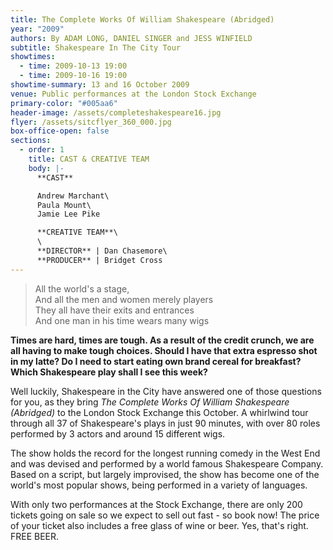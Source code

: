 ```yaml
---
title: The Complete Works Of William Shakespeare (Abridged)
year: "2009"
authors: By ADAM LONG, DANIEL SINGER and JESS WINFIELD
subtitle: Shakespeare In The City Tour
showtimes:
  - time: 2009-10-13 19:00
  - time: 2009-10-16 19:00
showtime-summary: 13 and 16 October 2009
venue: Public performances at the London Stock Exchange
primary-color: "#005aa6"
header-image: /assets/completeshakespeare16.jpg
flyer: /assets/sitcflyer_360_000.jpg
box-office-open: false
sections:
  - order: 1
    title: CAST & CREATIVE TEAM
    body: |-
      **CAST**

      Andrew Marchant\
      Paula Mount\
      Jamie Lee Pike

      **CREATIVE TEAM**\
      \
      **DIRECTOR** | Dan Chasemore\
      **PRODUCER** | Bridget Cross
---
```

> All the world's a stage,\
> And all the men and women merely players\
> They all have their exits and entrances\
> And one man in his time wears many wigs

**Times are hard, times are tough. As a result of the credit crunch, we are all having to make tough choices. Should I have that extra espresso shot in my latte? Do I need to start eating own brand cereal for breakfast? Which Shakespeare play shall I see this week?**

Well luckily, Shakespeare in the City have answered one of those questions for you, as they bring *The Complete Works Of William Shakespeare (Abridged)* to the London Stock Exchange this October. A whirlwind tour through all 37 of Shakespeare's plays in just 90 minutes, with over 80 roles performed by 3 actors and around 15 different wigs.

The show holds the record for the longest running comedy in the West End and was devised and performed by a world famous Shakespeare Company. Based on a script, but largely improvised, the show has become one of the world's most popular shows, being performed in a variety of languages.

With only two performances at the Stock Exchange, there are only 200 tickets going on sale so we expect to sell out fast - so book now! The price of your ticket also includes a free glass of wine or beer. Yes, that's right. FREE BEER.